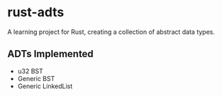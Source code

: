 # rust-adts

A learning project for Rust, creating a collection of abstract data types.

## ADTs Implemented
* u32 BST
* Generic BST
* Generic LinkedList
